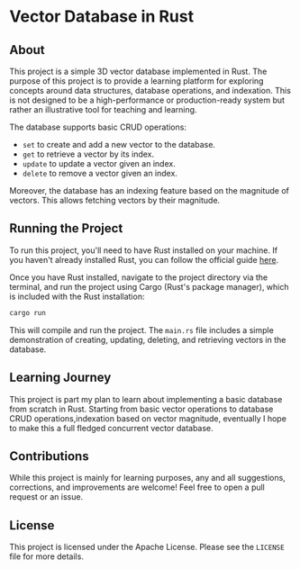 # Vector Database in Rust

## About

This project is a simple 3D vector database implemented in Rust. The purpose of this project is to provide a learning platform for exploring concepts around data structures, database operations, and indexation. This is not designed to be a high-performance or production-ready system but rather an illustrative tool for teaching and learning.

The database supports basic CRUD operations:

- `set` to create and add a new vector to the database.
- `get` to retrieve a vector by its index.
- `update` to update a vector given an index.
- `delete` to remove a vector given an index.

Moreover, the database has an indexing feature based on the magnitude of vectors. This allows fetching vectors by their magnitude. 

## Running the Project

To run this project, you'll need to have Rust installed on your machine. If you haven't already installed Rust, you can follow the official guide [here](https://www.rust-lang.org/tools/install).

Once you have Rust installed, navigate to the project directory via the terminal, and run the project using Cargo (Rust's package manager), which is included with the Rust installation:

```bash
cargo run
```

This will compile and run the project. The `main.rs` file includes a simple demonstration of creating, updating, deleting, and retrieving vectors in the database.

## Learning Journey

This project is part my plan to learn about implementing a basic database from scratch in Rust. Starting from basic vector operations to database CRUD operations,indexation based on vector magnitude, eventually I hope to make this a full fledged concurrent vector database.

## Contributions

While this project is mainly for learning purposes, any and all suggestions, corrections, and improvements are welcome! Feel free to open a pull request or an issue. 

## License

This project is licensed under the Apache License. Please see the `LICENSE` file for more details.